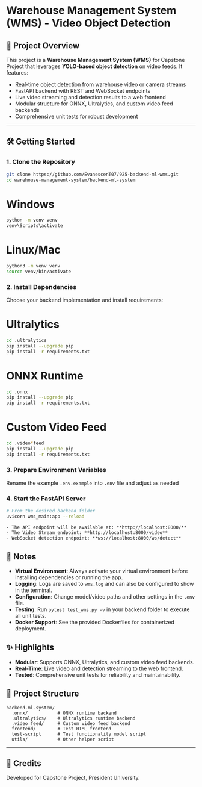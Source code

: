 # Warehouse Management System (WMS) - Video Object Detection

## 🚀 Project Overview

This project is a **Warehouse Management System (WMS)** for Capstone Project that leverages **YOLO-based object detection** on video feeds. It features:

- Real-time object detection from warehouse video or camera streams
- FastAPI backend with REST and WebSocket endpoints
- Live video streaming and detection results to a web frontend
- Modular structure for ONNX, Ultralytics, and custom video feed backends
- Comprehensive unit tests for robust development

---

## 🛠️ Getting Started

### 1. **Clone the Repository**

```bash
git clone https://github.com/EvanescenT07/925-backend-ml-wms.git
cd warehouse-management-system/backend-ml-system
```

# Windows

```bash
python -m venv venv
venv\Scripts\activate
```

# Linux/Mac

```bash
python3 -m venv venv
source venv/bin/activate
```

### 2. **Install Dependencies**

Choose your backend implementation and install requirements:

# Ultralytics

```bash
cd .ultralytics
pip install --upgrade pip
pip install -r requirements.txt
```

# ONNX Runtime

```bash
cd .onnx
pip install --upgrade pip
pip install -r requirements.txt
```

# Custom Video Feed

```bash
cd .video*feed
pip install --upgrade pip
pip install -r requirements.txt
```

### 3. **Prepare Environment Variables**

Rename the example `.env.example` into `.env` file and adjust as needed

### 4. **Start the FastAPI Server**

```bash
# From the desired backend folder
uvicorn wms_main:app --reload
```

```
- The API endpoint will be available at: **http://localhost:8000/**
- The Video Stream endpoint: **http://localhost:8000/video**
- WebSocket detection endpoint: **ws://localhost:8000/ws/detect**
```

## 📝 Notes

- **Virtual Environment**: Always activate your virtual environment before installing dependencies or running the app.
- **Logging**: Logs are saved to `wms.log` and can also be configured to show in the terminal.
- **Configuration**: Change model/video paths and other settings in the `.env` file.
- **Testing**: Run `pytest test_wms.py -v` in your backend folder to execute all unit tests.
- **Docker Support**: See the provided Dockerfiles for containerized deployment.

## ✨ Highlights

- **Modular**: Supports ONNX, Ultralytics, and custom video feed backends.
- **Real-Time**: Live video and detection streaming to the web frontend.
- **Tested**: Comprehensive unit tests for reliability and maintainability.

## 📂 Project Structure

```
backend-ml-system/
  .onnx/           # ONNX runtime backend
  .ultralytics/    # Ultralytics runtime backend
  .video_feed/     # Custom video feed backend
  frontend/        # Test HTML frontend
  test-script      # Test functionality model script
  utils/           # Other helper script
```

---

## 🤝 Credits

Developed for Capstone Project, President University.
